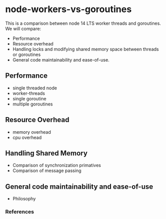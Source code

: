 # node-workers-vs-goroutines

This is a comparison between node 14 LTS worker threads and goroutines. We will compare:

* Performance
* Resource overhead
* Handling locks and modifying shared memory space between threads or goroutines
* General code maintainability and ease-of-use.

## Performance

* single threaded node
* worker-threads
* single goroutine
* multiple goroutines

## Resource Overhead

* memory overhead
* cpu overhead

## Handling Shared Memory

* Comparison of synchronization primatives
* Comparison of message passing

## General code maintainability and ease-of-use

* Philosophy

### References
